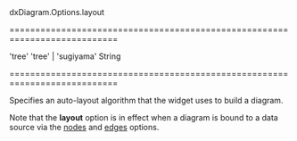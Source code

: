 <!--id-->dxDiagram.Options.layout<!--/id-->
===========================================================================
<!--default-->'tree'<!--/default-->
<!--acceptValues-->'tree' | 'sugiyama'<!--/acceptValues-->
<!--type-->String<!--/type-->
===========================================================================

<!--shortDescription-->
Specifies an auto-layout algorithm that the widget uses to build a diagram.
<!--/shortDescription-->

<!--fullDescription-->
Note that the **layout** option is in effect when a diagram is bound to a data source via the [nodes]({basewidgetpath}/Configuration/nodes) and [edges]({basewidgetpath}/Configuration/edges) options.
<!--/fullDescription-->